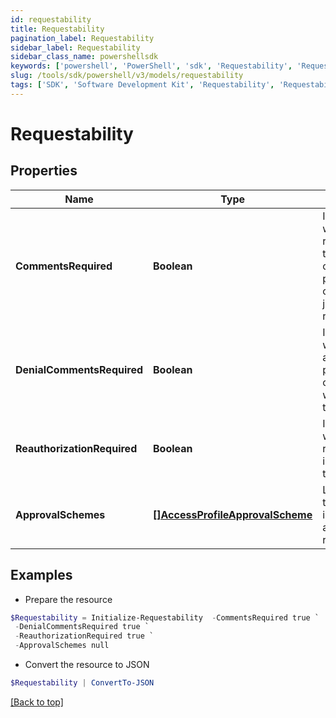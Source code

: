 ```yaml
---
id: requestability
title: Requestability
pagination_label: Requestability
sidebar_label: Requestability
sidebar_class_name: powershellsdk
keywords: ['powershell', 'PowerShell', 'sdk', 'Requestability', 'Requestability'] 
slug: /tools/sdk/powershell/v3/models/requestability
tags: ['SDK', 'Software Development Kit', 'Requestability', 'Requestability']
---
```



# Requestability

## Properties

Name | Type | Description | Notes
------------ | ------------- | ------------- | -------------
**CommentsRequired** | **Boolean** | Indicates whether the requester of the containing object must provide comments justifying the request. | [optional] [default to $false]
**DenialCommentsRequired** | **Boolean** | Indicates whether an approver must provide comments when denying the request. | [optional] [default to $false]
**ReauthorizationRequired** | **Boolean** | Indicates whether reauthorization is required for the request. | [optional] [default to $false]
**ApprovalSchemes** | [**[]AccessProfileApprovalScheme**](access-profile-approval-scheme) | List describing the steps involved in approving the request. | [optional] 

## Examples

- Prepare the resource
```powershell
$Requestability = Initialize-Requestability  -CommentsRequired true `
 -DenialCommentsRequired true `
 -ReauthorizationRequired true `
 -ApprovalSchemes null
```

- Convert the resource to JSON
```powershell
$Requestability | ConvertTo-JSON
```


[[Back to top]](#) 

